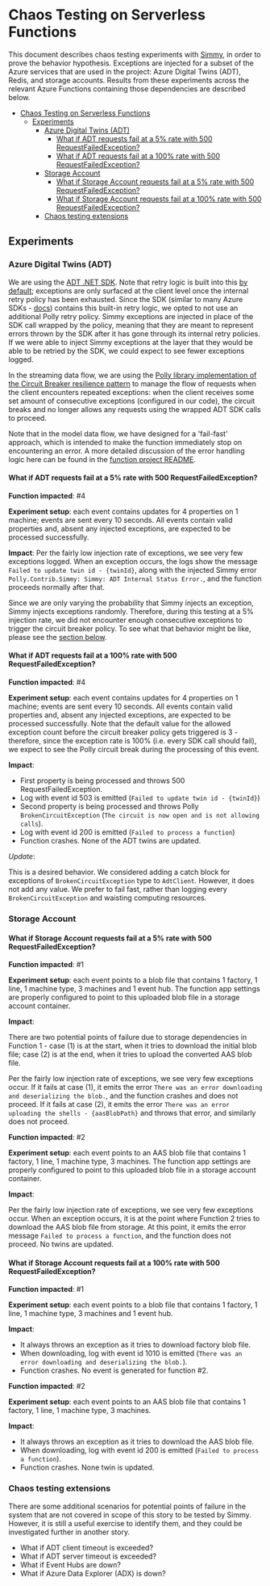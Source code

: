 # Chaos Testing on Serverless Functions

This document describes chaos testing experiments with [Simmy](https://github.com/Polly-Contrib/Simmy),
in order to prove the behavior hypothesis.
Exceptions are injected for a subset of the Azure services that are used in the project:
Azure Digital Twins (ADT), Redis, and storage accounts.
Results from these experiments across the relevant Azure Functions containing those dependencies are described below.

- [Chaos Testing on Serverless Functions](#chaos-testing-on-serverless-functions)
  - [Experiments](#experiments)
    - [Azure Digital Twins (ADT)](#azure-digital-twins-adt)
      - [What if ADT requests fail at a 5% rate with 500 RequestFailedException?](#what-if-adt-requests-fail-at-a-5-rate-with-500-requestfailedexception)
      - [What if ADT requests fail at a 100% rate with 500 RequestFailedException?](#what-if-adt-requests-fail-at-a-100-rate-with-500-requestfailedexception)
    - [Storage Account](#storage-account)
      - [What if Storage Account requests fail at a 5% rate with 500 RequestFailedException?](#what-if-storage-account-requests-fail-at-a-5-rate-with-500-requestfailedexception)
      - [What if Storage Account requests fail at a 100% rate with 500 RequestFailedException?](#what-if-storage-account-requests-fail-at-a-100-rate-with-500-requestfailedexception)
    - [Chaos testing extensions](#chaos-testing-extensions)

## Experiments

### Azure Digital Twins (ADT)

We are using the [ADT .NET SDK](https://learn.microsoft.com/en-us/azure/digital-twins/concepts-apis-sdks#net-c-sdk-data-plane).
Note that retry logic is built into this [by default](https://learn.microsoft.com/en-us/azure/digital-twins/reference-service-limits#working-with-limits);
exceptions are only surfaced at the client level once the internal retry policy has been exhausted.
Since the SDK (similar to many Azure SDKs - [docs](https://learn.microsoft.com/en-us/azure/architecture/best-practices/retry-service-specific#event-hubs))
contains this built-in retry logic, we opted to not use an additional Polly retry policy.
Simmy exceptions are injected in place of the SDK call wrapped by the policy,
meaning that they are meant to represent errors thrown by the SDK after it has gone through its internal retry policies.
If we were able to inject Simmy exceptions at the layer that they would be able to be retried by the SDK, we could expect to see fewer exceptions logged.

In the streaming data flow, we are using the [Polly library implementation of the Circuit Breaker resilience pattern](https://github.com/App-vNext/Polly#circuit-breaker)
to manage the flow of requests when the client encounters repeated exceptions:
when the client receives some set amount of consecutive exceptions (configured in our code),
the circuit breaks and no longer allows any requests using the wrapped ADT SDK calls to proceed.

Note that in the model data flow, we have designed for a 'fail-fast' approach, which is intended to make the function immediately stop on
encountering an error.
A more detailed discussion of the error handling logic here can be found in the [function project README](../../src/AasFactory.Azure.Functions.ModelDataFlow/README.md#error-handling).

#### What if ADT requests fail at a 5% rate with 500 RequestFailedException?

**Function impacted**: #4

**Experiment setup**: each event contains updates for 4 properties on 1 machine; events are sent every 10 seconds.
All events contain valid properties and, absent any injected exceptions, are expected to be processed successfully.

**Impact**:
Per the fairly low injection rate of exceptions, we see very few exceptions logged.
When an exception occurs, the logs show the message `Failed to update twin id - {twinId}`,
along with the injected Simmy error `Polly.Contrib.Simmy: Simmy: ADT Internal Status Error.`,
and the function proceeds normally after that.

Since we are only varying the probability that Simmy injects an exception, Simmy injects exceptions randomly.
Therefore, during this testing at a 5% injection rate, we did not encounter enough consecutive exceptions to trigger the circuit breaker policy.
To see what that behavior might be like, please see the [section below](#what-if-adt-requests-fail-at-a-100-rate-with-500-requestfailedexception).

#### What if ADT requests fail at a 100% rate with 500 RequestFailedException?

**Function impacted**: #4

**Experiment setup**: each event contains updates for 4 properties on 1 machine; events are sent every 10 seconds.
All events contain valid properties and, absent any injected exceptions, are expected to be processed successfully.
Note that the default value for the allowed exception count before the circuit breaker policy gets triggered is 3 -
therefore, since the exception rate is 100% (i.e. every SDK call should fail), we expect to see the Polly circuit break during the processing of this event.

**Impact**:

- First property is being processed and throws 500 RequestFailedException.
- Log with event id 503 is emitted (`Failed to update twin id - {twinId}`)
- Second property is being processed and throws Polly `BrokenCircuitException` (`The circuit is now open and is not allowing calls`).
- Log with event id 200 is emitted (`Failed to process a function`)
- Function crashes. None of the ADT twins are updated.

*Update*:

This is a desired behavior. We considered adding a catch block for exceptions of
`BrokenCircuitException` type to `AdtClient`. However, it does not add any value.
We prefer to fail fast, rather than logging every `BrokenCircuitException` and waisting computing resources.

### Storage Account

#### What if Storage Account requests fail at a 5% rate with 500 RequestFailedException?

**Function impacted**: #1

**Experiment setup**: each event points to a blob file that contains 1 factory, 1 line, 1 machine type, 3 machines and 1 event hub.
The function app settings are properly configured to point to this uploaded blob file in a storage account container.

**Impact**:

There are two potential points of failure due to storage dependencies in Function 1 -
case (1) is at the start, when it tries to download the initial blob file;
case (2) is at the end, when it tries to upload the converted AAS blob file.

Per the fairly low injection rate of exceptions, we see very few exceptions occur.
If it fails at case (1), it emits the error `There was an error downloading and deserializing the blob.`, and the function crashes and does not proceed.
If it fails at case (2), it emits the error `There was an error uploading the shells - {aasBlobPath}` and throws that error, and similarly does not proceed.

**Function impacted**: #2

**Experiment setup**: each event points to an AAS blob file that contains 1 factory, 1 line, 1 machine type, 3 machines.
The function app settings are properly configured to point to this uploaded blob file in a storage account container.

**Impact**:

Per the fairly low injection rate of exceptions, we see very few exceptions occur.
When an exception occurs, it is at the point where Function 2 tries to download the AAS blob file from storage.
At this point, it emits the error message `Failed to process a function`, and the function does not proceed.
No twins are updated.

#### What if Storage Account requests fail at a 100% rate with 500 RequestFailedException?

**Function impacted**: #1

**Experiment setup**: each event points to a blob file that contains 1 factory, 1 line, 1 machine type, 3 machines and 1 event hub.

**Impact**:

- It always throws an exception as it tries to download factory blob file.
- When downloading, log with event id 1010 is emitted (`There was an error downloading and deserializing the blob.`).
- Function crashes. No event is generated for function #2.

**Function impacted**: #2

**Experiment setup**: each event points to an AAS blob file that contains 1 factory, 1 line, 1 machine type, 3 machines.

**Impact**:

- It always throws an exception as it tries to download the AAS blob file.
- When downloading, log with event id 200 is emitted (`Failed to process a function`).
- Function crashes. None twin is updated.

### Chaos testing extensions

There are some additional scenarios for potential points of failure in the system that are not covered in scope of this story to be tested by Simmy.
However, it is still a useful exercise to identify them, and they could be investigated further in another story.

- What if ADT client timeout is exceeded?
- What if ADT server timeout is exceeded?
- What if Event Hubs are down?
- What if Azure Data Explorer (ADX) is down?
